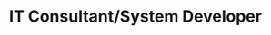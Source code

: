 ---
title: IT Consultant/System Developer
organization:
 id: ework
 name: eWork
start_date: 2002-01-01
end_date: 2005-03-31
---